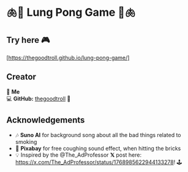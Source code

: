 # 🫁🚬 Lung Pong Game 🚬🫁

## Try here 🎮
[https://thegoodtroll.github.io/lung-pong-game/]


## Creator
👤 **Me**  
💻 **GitHub:** [thegoodtroll](https://github.com/thegoodtroll) 🧌

## Acknowledgements
- 🎶 **Suno AI** for background song about all the bad things related to smoking
- 🎉 **Pixabay** for free coughing sound effect, when hitting the bricks
- 💡 Inspired by the @The_AdProfessor **𝕏** post here: https://x.com/The_AdProfessor/status/1768985622944133278! 🕹️ 
